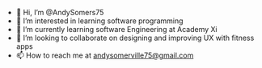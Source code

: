 - 👋 Hi, I’m @AndySomers75
- 👀 I’m interested in learning software programming 
- 🌱 I’m currently learning software Engineering at Academy Xi
- 💞️ I’m looking to collaborate on designing and improving UX with fitness apps
- 📫 How to reach me at andysomerville75@gmail.com
